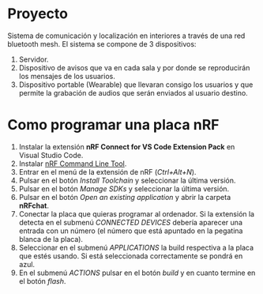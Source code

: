 # Proyecto 
Sistema de comunicación y localización en interiores a través de una red bluetooth mesh.
El sistema se compone de 3 dispositivos:

1. Servidor.
2. Dispositivo de avisos que va en cada sala y por donde se reproducirán los mensajes de los usuarios.
3. Dispositivo portable (Wearable) que llevaran consigo los usuarios y que permite la grabación de audios que serán enviados al usuario destino.

# Como programar una placa nRF

1. Instalar la extensión **nRF Connect for VS Code Extension Pack** en Visual Studio Code.
2. Instalar [nRF Command Line Tool](https://www.nordicsemi.com/Products/Development-tools/nRF-Command-Line-Tools/Download).
3. Entrar en el menú de la extensión de nRF (*Ctrl+Alt+N*).
4. Pulsar en el botón *Install Toolchain* y seleccionar la última versión.
5. Pulsar en el botón *Manage SDKs* y seleccionar la última versión.
6. Pulsar en el botón *Open an existing application* y abrir la carpeta **nRFchat**.
7. Conectar la placa que quieras programar al ordenador. Si la extensión la detecta en el submenú *CONNECTED DEVICES* debería aparecer una entrada con un número (el número que está apuntado en la pegatina blanca de la placa).
8. Seleccionar en el submenú *APPLICATIONS* la build respectiva a la placa que estés usando. Si está seleccionada correctamente se pondrá en azul.
9. En el submenú *ACTIONS* pulsar en el botón *build* y en cuanto termine en el botón *flash*.